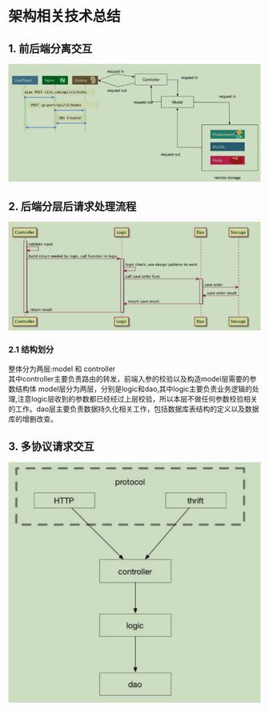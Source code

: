 # 架构相关技术总结
## 1. 前后端分离交互
![前后端分离交互图](../images/Architect/架构1.png "前后端分离交互图")  
## 2. 后端分层后请求处理流程
![后端分层后请求处理流程图](../images/Architect/架构2.png "后端分层后请求处理流程图")
### 2.1 结构划分
整体分为两层:model 和 controller  
其中controller主要负责路由的转发，前端入参的校验以及构造model层需要的参数结构体
model层分为两层，分别是logic和dao,其中logic主要负责业务逻辑的处理,注意logic层收到的参数都已经经过上层校验，所以本层不做任何参数校验相关的工作。dao层主要负责数据持久化相关工作，包括数据库表结构的定义以及数据库的增删改查。  

## 3. 多协议请求交互
![多协议请求交互](../images/Architect/多协议请求交互.png "后端分层后请求处理流程图")
